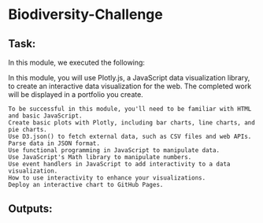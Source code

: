 # Biodiversity-Challenge

## Task:

In this module, we executed the following:

In this module, you will use Plotly.js, a JavaScript data visualization library, to create an interactive data visualization for the web. The completed work will be displayed in a portfolio you create.

    To be successful in this module, you'll need to be familiar with HTML and basic JavaScript.
    Create basic plots with Plotly, including bar charts, line charts, and pie charts.
    Use D3.json() to fetch external data, such as CSV files and web APIs.
    Parse data in JSON format.
    Use functional programming in JavaScript to manipulate data.
    Use JavaScript's Math library to manipulate numbers.
    Use event handlers in JavaScript to add interactivity to a data visualization.
    How to use interactivity to enhance your visualizations.
    Deploy an interactive chart to GitHub Pages.

## Outputs:
